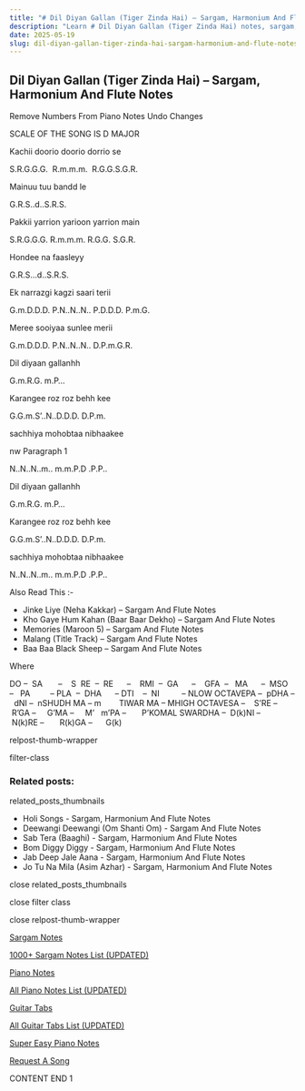 ```yaml
---
title: "# Dil Diyan Gallan (Tiger Zinda Hai) – Sargam, Harmonium And Flute Notes"
description: "Learn # Dil Diyan Gallan (Tiger Zinda Hai) notes, sargam, harmonium notations and flute notes. Easy step-by-step tutorial for beginners."
date: 2025-05-19
slug: dil-diyan-gallan-tiger-zinda-hai-sargam-harmonium-and-flute-notes
---
```


## Dil Diyan Gallan (Tiger Zinda Hai) – Sargam, Harmonium And Flute Notes

Remove Numbers From Piano Notes
Undo Changes

SCALE OF THE SONG IS D MAJOR

Kachii doorio doorio dorrio se

S.R.G.G.G.  R.m.m.m.  R.G.G.S.G.R.

Mainuu tuu bandd le

G.R.S..d..S.R.S.

Pakkii yarrion yarioon yarrion main

S.R.G.G.G. R.m.m.m. R.G.G. S.G.R.

Hondee na faasleyy

G.R.S…d..S.R.S.

Ek narrazgi kagzi saari terii

G.m.D.D.D. P.N..N..N.. P.D.D.D. P.m.G.

Meree sooiyaa sunlee merii

G.m.D.D.D. P.N..N..N.. D.P.m.G.R.

Dil diyaan gallanhh

G.m.R.G. m.P…

Karangee roz roz behh kee

G.G.m.S’..N..D.D.D. D.P.m.

sachhiya mohobtaa nibhaakee

nw Paragraph 1

N..N..N..m.. m.m.P.D .P.P..

Dil diyaan gallanhh

G.m.R.G. m.P…

Karangee roz roz behh kee

G.G.m.S’..N..D.D.D. D.P.m.

sachhiya mohobtaa nibhaakee

N..N..N..m.. m.m.P.D .P.P..



Also Read This :-



* Jinke Liye (Neha Kakkar) – Sargam And Flute Notes
* Kho Gaye Hum Kahan (Baar Baar Dekho) – Sargam And Flute Notes
* Memories (Maroon 5) – Sargam And Flute Notes
* Malang (Title Track) – Sargam And Flute Notes
* Baa Baa Black Sheep – Sargam And Flute Notes

Where



DO –  SA       –    S  RE  –  RE      –    RMI  –  GA      –    GFA  –   MA      –  MSO  –   PA         – PLA  –  DHA      – DTI    –  NI          – NLOW OCTAVEPA –  pDHA –  dNI –  nSHUDH MA – m        TIWAR MA – MHIGH OCTAVESA –    S’RE –     R’GA –     G’MA –     M’   m’PA –       P’KOMAL SWARDHA –  D(k)NI –       N(k)RE –       R(k)GA –      G(k)



relpost-thumb-wrapper

filter-class

### Related posts:

related_posts_thumbnails

* Holi Songs - Sargam, Harmonium And Flute Notes
* Deewangi Deewangi (Om Shanti Om) - Sargam And Flute Notes
* Sab Tera (Baaghi) - Sargam, Harmonium And Flute Notes
* Bom Diggy Diggy - Sargam, Harmonium And Flute Notes
* Jab Deep Jale Aana - Sargam, Harmonium And Flute Notes
* Jo Tu Na Mila (Asim Azhar) - Sargam, Harmonium And Flute Notes

close related_posts_thumbnails

close filter class

close relpost-thumb-wrapper

[Sargam Notes](/sargam-notes.html)

[1000+ Sargam Notes List (UPDATED)](/all-songs-list-sargam-notes.html)

[Piano Notes](/piano-notes.html)

[All Piano Notes List (UPDATED)](/all-songs-list-piano-notes.html)

[Guitar Tabs](/guitar-tabs.html)

[All Guitar Tabs List (UPDATED)](/all-songs-list-guitar-tabs.html)

[Super Easy Piano Notes](https://studywall.in/)

[Request A Song](/request-a-song.html)

CONTENT END 1

